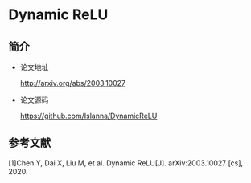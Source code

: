 # Dynamic ReLU
## 简介

- 论文地址

    http://arxiv.org/abs/2003.10027
- 论文源码

    https://github.com/Islanna/DynamicReLU


## 参考文献
[1]Chen Y, Dai X, Liu M, et al. Dynamic ReLU[J]. arXiv:2003.10027 [cs], 2020.